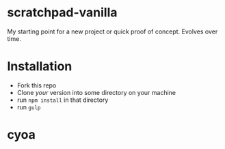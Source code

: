# scratchpad-vanilla
My starting point for a new project or quick proof of concept. Evolves over time.

# Installation
* Fork this repo
* Clone _your_ version into some directory on your machine
* run ```npm install``` in that directory
* run ```gulp```

# cyoa
